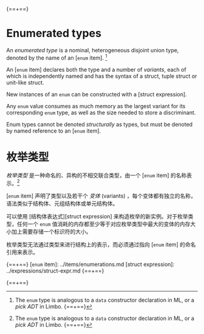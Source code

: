 {==+==}
# Enumerated types

An *enumerated type* is a nominal, heterogeneous disjoint union type, denoted
by the name of an [`enum` item]. [^enumtype]

An [`enum` item] declares both the type and a number of *variants*, each of
which is independently named and has the syntax of a struct, tuple struct or
unit-like struct.

New instances of an `enum` can be constructed with a [struct expression].

Any `enum` value consumes as much memory as the largest variant for its
corresponding `enum` type, as well as the size needed to store a discriminant.

Enum types cannot be denoted *structurally* as types, but must be denoted by
named reference to an [`enum` item].

[^enumtype]: The `enum` type is analogous to a `data` constructor declaration in
             ML, or a *pick ADT* in Limbo.
{==+==}
# 枚举类型

*枚举类型* 是一种命名的、异构的不相交联合类型，由一个 [`enum` item] 的名称表示。[^enumtype]

[`enum` item] 声明了类型以及若干个 *变体* (variants) ，每个变体都有独立的名称，语法类似于结构体、元组结构体或单元结构体。

可以使用 [结构体表达式][struct expression] 来构造枚举的新实例。对于枚举类型，任何一个 `enum` 值消耗的内存都至少等于对应枚举类型中最大的变体的内存大小加上需要存储一个标识符的大小。

枚举类型无法通过类型来进行结构上的表示，而必须通过指向 [`enum` item] 的命名引用来表示。

[^enumtype]: `enum` 类型类似于 ML 中的 `data` 构造声明，或者 Limbo 中的 *pick ADT* 。
{==+==}


{==+==}
[`enum` item]: ../items/enumerations.md
[struct expression]: ../expressions/struct-expr.md
{==+==}

{==+==}